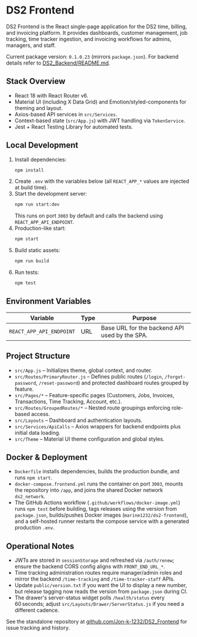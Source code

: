 # DS2 Frontend

DS2 Frontend is the React single-page application for the DS2 time, billing, and invoicing platform. It provides dashboards, customer management, job tracking, time tracker ingestion, and invoicing workflows for admins, managers, and staff.

Current package version: `0.1.0.23` (mirrors `package.json`). For backend details refer to [DS2_Backend/README.md](../DS2_Backend/README.md).

## Stack Overview
- React 18 with React Router v6.
- Material UI (including X Data Grid) and Emotion/styled-components for theming and layout.
- Axios-based API services in `src/Services`.
- Context-based state (`src/App.js`) with JWT handling via `TokenService`.
- Jest + React Testing Library for automated tests.

## Local Development

1. Install dependencies:
   ```bash
   npm install
   ```
2. Create `.env` with the variables below (all `REACT_APP_*` values are injected at build time).
3. Start the development server:
   ```bash
   npm run start:dev
   ```
   This runs on port `3003` by default and calls the backend using `REACT_APP_API_ENDPOINT`.
4. Production-like start:
   ```bash
   npm start
   ```
5. Build static assets:
   ```bash
   npm run build
   ```
6. Run tests:
   ```bash
   npm test
   ```

## Environment Variables

| Variable | Type | Purpose |
| --- | --- | --- |
| `REACT_APP_API_ENDPOINT` | URL | Base URL for the backend API used by the SPA. |

## Project Structure
- `src/App.js` – Initializes theme, global context, and router.
- `src/Routes/PrimaryRouter.js` – Defines public routes (`/login`, `/forgot-password`, `/reset-password`) and protected dashboard routes grouped by feature.
- `src/Pages/*` – Feature-specific pages (Customers, Jobs, Invoices, Transactions, Time Tracking, Account, etc.).
- `src/Routes/GroupedRoutes/*` – Nested route groupings enforcing role-based access.
- `src/Layouts` – Dashboard and authentication layouts.
- `src/Services/ApiCalls` – Axios wrappers for backend endpoints plus initial data loading.
- `src/Theme` – Material UI theme configuration and global styles.

## Docker & Deployment
- `Dockerfile` installs dependencies, builds the production bundle, and runs `npm start`.
- `docker-compose.frontend.yml` runs the container on port `3003`, mounts the repository into `/app`, and joins the shared Docker network `ds2_network`.
- The GitHub Actions workflow (`.github/workflows/docker-image.yml`) runs `npm test` before building, tags releases using the version from `package.json`, builds/pushes Docker images (`marine1232/ds2-frontend`), and a self-hosted runner restarts the compose service with a generated production `.env`.

## Operational Notes
- JWTs are stored in `sessionStorage` and refreshed via `/auth/renew`; ensure the backend CORS config aligns with `FRONT_END_URL_*`.
- Time tracking administration routes require manager/admin roles and mirror the backend `/time-tracking` and `/time-tracker-staff` APIs.
- Update `public/version.txt` if you want the UI to display a new number, but release tagging now reads the version from `package.json` during CI.
- The drawer's server-status widget polls `/health/status` every 60 seconds; adjust `src/Layouts/Drawer/ServerStatus.js` if you need a different cadence.

See the standalone repository at [github.com/Jon-k-1232/DS2_Frontend](https://github.com/Jon-k-1232/DS2_Frontend) for issue tracking and history.
